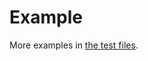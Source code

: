 # Example

More examples in [the test files](https://github.com/aureooms/medidoc/tree/main/test/src).
